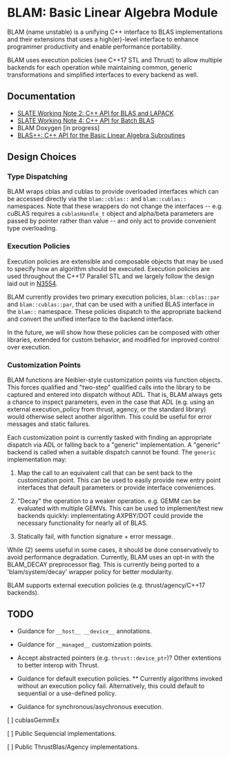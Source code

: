 BLAM: Basic Linear Algebra Module
=================================

BLAM (name unstable) is a unifying C++ interface to BLAS implementations and their extensions that uses a high(er)-level interface to enhance programmer productivity and enable performance portability.

BLAM uses execution policies (see C++17 STL and Thrust) to allow multiple backends for each operation while maintaining common, generic transformations and simplified interfaces to every backend as well.

Documentation
-------------

* [SLATE Working Note 2: C++ API for BLAS and LAPACK](http://www.icl.utk.edu/publications/swan-002)
* [SLATE Working Note 4: C++ API for Batch BLAS](http://www.icl.utk.edu/publications/swan-004)
* BLAM Doxygen [in progress]
* [BLAS++: C++ API for the Basic Linear Algebra Subroutines](https://bitbucket.org/icl/blaspp)

Design Choices
--------------

### Type Dispatching

BLAM wraps cblas and cublas to provide overloaded interfaces which can be accessed directly via the `blam::cblas::` and `blam::cublas::` namespaces. Note that these wrappers do not change the interfaces -- e.g. cuBLAS requires a `cublasHandle_t` object and alpha/beta parameters are passed by pointer rather than value -- and only act to provide convenient type overloading.

### Execution Policies

Execution policies are extensible and composable objects that may be used to specify how an algorithm should be executed. Execution policies are used throughout the C++17 Parallel STL and we largely follow the design laid out in [N3554](http://www.open-std.org/jtc1/sc22/wg21/docs/papers/2013/n3554.pdf).

BLAM currently provides two primary execution policies, `blam::cblas::par` and `blam::cublas::par`, that can be used with a unified BLAS interface in the `blam::` namespace. These policies dispatch to the appropriate backend and convert the unified interface to the backend interface.

In the future, we will show how these policies can be composed with other libraries, extended for custom behavior, and modified for improved control over execution.

### Customization Points

BLAM functions are Neibler-style customization points via function objects. This forces qualified and "two-step" qualified calls into the library to be captured and entered into dispatch without ADL. That is, BLAM always gets a chance to inspect parameters, even in the case that ADL (e.g. using an external execution_policy from thrust, agency, or the standard library) would otherwise select another algorithm. This could be useful for error messages and static failures.

Each customization point is currently tasked with finding an appropriate dispatch via ADL or falling back to a "generic" implementation. A "generic" backend is called when a suitable dispatch cannot be found. The `generic` implementation may:

1. Map the call to an equivalent call that can be sent back to the customization point. This can be used to easily provide new entry point interfaces that default parameters or provide interface conveniences.

2. "Decay" the operation to a weaker operation. e.g. GEMM can be evaluated with multiple GEMVs. This can be used to implement/test new backends quickly: implementating AXPBY/DOT could provide the necessary functionality for nearly all of BLAS.

3. Statically fail, with function signature + error message.

While (2) seems useful in some cases, it should be done conservatively to avoid performance degradation. Currently, BLAM uses an opt-in with the BLAM_DECAY preprocessor flag. This is currently being ported to a 'blam/system/decay' wrapper policy for better modularity.

BLAM supports external execution policies (e.g. thrust/agency/C++17 backends).


TODO
----

* Guidance for `__host__ __device__` annotations.

* Guidance for `__managed__` customization points.

* Accept abstracted pointers (e.g. `thrust::device_ptr`)? Other extentions to better interop with Thrust.

* Guidance for default execution policies.
** Currently algorithms invoked without an execution policy fail. Alternatively, this could default to sequential or a use-defined policy.

* Guidance for synchronous/asychronous execution.

[ ] cublasGemmEx

[ ] Public Sequencial implementations.

[ ] Public ThrustBlas/Agency implementations.
